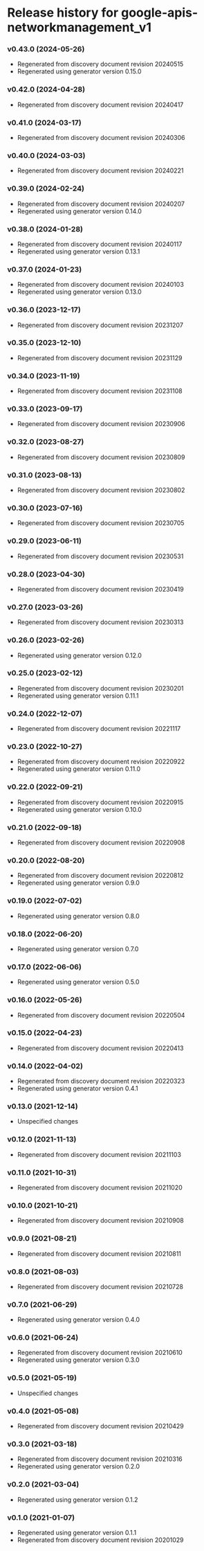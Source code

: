 # Release history for google-apis-networkmanagement_v1

### v0.43.0 (2024-05-26)

* Regenerated from discovery document revision 20240515
* Regenerated using generator version 0.15.0

### v0.42.0 (2024-04-28)

* Regenerated from discovery document revision 20240417

### v0.41.0 (2024-03-17)

* Regenerated from discovery document revision 20240306

### v0.40.0 (2024-03-03)

* Regenerated from discovery document revision 20240221

### v0.39.0 (2024-02-24)

* Regenerated from discovery document revision 20240207
* Regenerated using generator version 0.14.0

### v0.38.0 (2024-01-28)

* Regenerated from discovery document revision 20240117
* Regenerated using generator version 0.13.1

### v0.37.0 (2024-01-23)

* Regenerated from discovery document revision 20240103
* Regenerated using generator version 0.13.0

### v0.36.0 (2023-12-17)

* Regenerated from discovery document revision 20231207

### v0.35.0 (2023-12-10)

* Regenerated from discovery document revision 20231129

### v0.34.0 (2023-11-19)

* Regenerated from discovery document revision 20231108

### v0.33.0 (2023-09-17)

* Regenerated from discovery document revision 20230906

### v0.32.0 (2023-08-27)

* Regenerated from discovery document revision 20230809

### v0.31.0 (2023-08-13)

* Regenerated from discovery document revision 20230802

### v0.30.0 (2023-07-16)

* Regenerated from discovery document revision 20230705

### v0.29.0 (2023-06-11)

* Regenerated from discovery document revision 20230531

### v0.28.0 (2023-04-30)

* Regenerated from discovery document revision 20230419

### v0.27.0 (2023-03-26)

* Regenerated from discovery document revision 20230313

### v0.26.0 (2023-02-26)

* Regenerated using generator version 0.12.0

### v0.25.0 (2023-02-12)

* Regenerated from discovery document revision 20230201
* Regenerated using generator version 0.11.1

### v0.24.0 (2022-12-07)

* Regenerated from discovery document revision 20221117

### v0.23.0 (2022-10-27)

* Regenerated from discovery document revision 20220922
* Regenerated using generator version 0.11.0

### v0.22.0 (2022-09-21)

* Regenerated from discovery document revision 20220915
* Regenerated using generator version 0.10.0

### v0.21.0 (2022-09-18)

* Regenerated from discovery document revision 20220908

### v0.20.0 (2022-08-20)

* Regenerated from discovery document revision 20220812
* Regenerated using generator version 0.9.0

### v0.19.0 (2022-07-02)

* Regenerated using generator version 0.8.0

### v0.18.0 (2022-06-20)

* Regenerated using generator version 0.7.0

### v0.17.0 (2022-06-06)

* Regenerated using generator version 0.5.0

### v0.16.0 (2022-05-26)

* Regenerated from discovery document revision 20220504

### v0.15.0 (2022-04-23)

* Regenerated from discovery document revision 20220413

### v0.14.0 (2022-04-02)

* Regenerated from discovery document revision 20220323
* Regenerated using generator version 0.4.1

### v0.13.0 (2021-12-14)

* Unspecified changes

### v0.12.0 (2021-11-13)

* Regenerated from discovery document revision 20211103

### v0.11.0 (2021-10-31)

* Regenerated from discovery document revision 20211020

### v0.10.0 (2021-10-21)

* Regenerated from discovery document revision 20210908

### v0.9.0 (2021-08-21)

* Regenerated from discovery document revision 20210811

### v0.8.0 (2021-08-03)

* Regenerated from discovery document revision 20210728

### v0.7.0 (2021-06-29)

* Regenerated using generator version 0.4.0

### v0.6.0 (2021-06-24)

* Regenerated from discovery document revision 20210610
* Regenerated using generator version 0.3.0

### v0.5.0 (2021-05-19)

* Unspecified changes

### v0.4.0 (2021-05-08)

* Regenerated from discovery document revision 20210429

### v0.3.0 (2021-03-18)

* Regenerated from discovery document revision 20210316
* Regenerated using generator version 0.2.0

### v0.2.0 (2021-03-04)

* Regenerated using generator version 0.1.2

### v0.1.0 (2021-01-07)

* Regenerated using generator version 0.1.1
* Regenerated from discovery document revision 20201029

